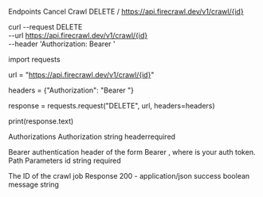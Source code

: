 Endpoints
Cancel Crawl
DELETE
/
https://api.firecrawl.dev/v1/crawl/{id}


curl --request DELETE \
  --url https://api.firecrawl.dev/v1/crawl/{id} \
  --header 'Authorization: Bearer <token>'



import requests

url = "https://api.firecrawl.dev/v1/crawl/{id}"

headers = {"Authorization": "Bearer <token>"}

response = requests.request("DELETE", url, headers=headers)

print(response.text)


Authorizations
Authorization
string
headerrequired

Bearer authentication header of the form Bearer <token>, where <token> is your auth token.
Path Parameters
id
string
required

The ID of the crawl job
Response
200 - application/json
success
boolean
message
string